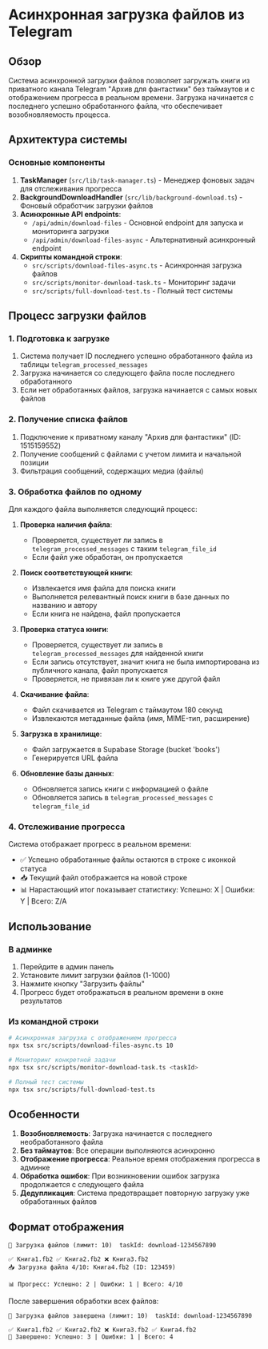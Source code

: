 # Асинхронная загрузка файлов из Telegram

## Обзор

Система асинхронной загрузки файлов позволяет загружать книги из приватного канала Telegram "Архив для фантастики" без таймаутов и с отображением прогресса в реальном времени. Загрузка начинается с последнего успешно обработанного файла, что обеспечивает возобновляемость процесса.

## Архитектура системы

### Основные компоненты

1. **TaskManager** (`src/lib/task-manager.ts`) - Менеджер фоновых задач для отслеживания прогресса
2. **BackgroundDownloadHandler** (`src/lib/background-download.ts`) - Фоновый обработчик загрузки файлов
3. **Асинхронные API endpoints**:
   - `/api/admin/download-files` - Основной endpoint для запуска и мониторинга загрузки
   - `/api/admin/download-files-async` - Альтернативный асинхронный endpoint
4. **Скрипты командной строки**:
   - `src/scripts/download-files-async.ts` - Асинхронная загрузка файлов
   - `src/scripts/monitor-download-task.ts` - Мониторинг задачи
   - `src/scripts/full-download-test.ts` - Полный тест системы

## Процесс загрузки файлов

### 1. Подготовка к загрузке

1. Система получает ID последнего успешно обработанного файла из таблицы `telegram_processed_messages`
2. Загрузка начинается со следующего файла после последнего обработанного
3. Если нет обработанных файлов, загрузка начинается с самых новых файлов

### 2. Получение списка файлов

1. Подключение к приватному каналу "Архив для фантастики" (ID: 1515159552)
2. Получение сообщений с файлами с учетом лимита и начальной позиции
3. Фильтрация сообщений, содержащих медиа (файлы)

### 3. Обработка файлов по одному

Для каждого файла выполняется следующий процесс:

1. **Проверка наличия файла**:
   - Проверяется, существует ли запись в `telegram_processed_messages` с таким `telegram_file_id`
   - Если файл уже обработан, он пропускается

2. **Поиск соответствующей книги**:
   - Извлекается имя файла для поиска книги
   - Выполняется релевантный поиск книги в базе данных по названию и автору
   - Если книга не найдена, файл пропускается

3. **Проверка статуса книги**:
   - Проверяется, существует ли запись в `telegram_processed_messages` для найденной книги
   - Если запись отсутствует, значит книга не была импортирована из публичного канала, файл пропускается
   - Проверяется, не привязан ли к книге уже другой файл

4. **Скачивание файла**:
   - Файл скачивается из Telegram с таймаутом 180 секунд
   - Извлекаются метаданные файла (имя, MIME-тип, расширение)

5. **Загрузка в хранилище**:
   - Файл загружается в Supabase Storage (bucket 'books')
   - Генерируется URL файла

6. **Обновление базы данных**:
   - Обновляется запись книги с информацией о файле
   - Обновляется запись в `telegram_processed_messages` с `telegram_file_id`

### 4. Отслеживание прогресса

Система отображает прогресс в реальном времени:
- ✅ Успешно обработанные файлы остаются в строке с иконкой статуса
- 📥 Текущий файл отображается на новой строке
- 📊 Нарастающий итог показывает статистику: Успешно: X | Ошибки: Y | Всего: Z/A

## Использование

### В админке

1. Перейдите в админ панель
2. Установите лимит загрузки файлов (1-1000)
3. Нажмите кнопку "Загрузить файлы"
4. Прогресс будет отображаться в реальном времени в окне результатов

### Из командной строки

```bash
# Асинхронная загрузка с отображением прогресса
npx tsx src/scripts/download-files-async.ts 10

# Мониторинг конкретной задачи
npx tsx src/scripts/monitor-download-task.ts <taskId>

# Полный тест системы
npx tsx src/scripts/full-download-test.ts
```

## Особенности

1. **Возобновляемость**: Загрузка начинается с последнего необработанного файла
2. **Без таймаутов**: Все операции выполняются асинхронно
3. **Отображение прогресса**: Реальное время отображения прогресса в админке
4. **Обработка ошибок**: При возникновении ошибок загрузка продолжается с следующего файла
5. **Дедупликация**: Система предотвращает повторную загрузку уже обработанных файлов

## Формат отображения

```
🚀 Загрузка файлов (лимит: 10)  taskId: download-1234567890

✅ Книга1.fb2 ✅ Книга2.fb2 ❌ Книга3.fb2
📥 Загрузка файла 4/10: Книга4.fb2 (ID: 123459)

📊 Прогресс: Успешно: 2 | Ошибки: 1 | Всего: 4/10
```

После завершения обработки всех файлов:

```
🚀 Загрузка файлов завершена (лимит: 10)  taskId: download-1234567890

✅ Книга1.fb2 ✅ Книга2.fb2 ❌ Книга3.fb2 ✅ Книга4.fb2
🏁 Завершено: Успешно: 3 | Ошибки: 1 | Всего: 4
```